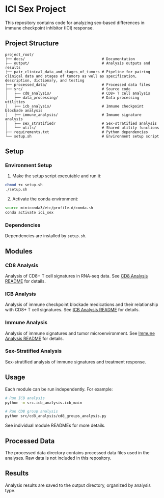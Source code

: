 # ICI Sex Project

This repository contains code for analyzing sex-based differences in immune checkpoint inhibitor (ICI) response.

## Project Structure

```
project_root/
├── docs/                                   # Documentation
├── output/                                 # Analysis outputs and results
├── pair_clinical_data_and_stages_of_tumors # Pipeline for pairing clinical data and stages of tumors as well as specification, description, dictionary, and testing
├── processed_data/                         # Processed data files
├── src/                                    # Source code
│   ├── cd8_analysis/                       # CD8+ T cell analysis
│   ├── data_processing/                    # Data processing utilities
│   ├── icb_analysis/                       # Immune checkpoint blockade analysis
│   ├── immune_analysis/                    # Immune signature analysis
│   ├── sex_stratified/                     # Sex-stratified analysis
│   └── utils/                              # Shared utility functions
├── requirements.txt                        # Python dependencies
└── setup.sh                                # Environment setup script
```

## Setup

### Environment Setup

1. Make the setup script executable and run it:

```bash
chmod +x setup.sh
./setup.sh
```

2. Activate the conda environment:

```bash
source miniconda3/etc/profile.d/conda.sh
conda activate ici_sex
```

### Dependencies

Dependencies are installed by `setup.sh`.

## Modules

### CD8 Analysis

Analysis of CD8+ T cell signatures in RNA-seq data. See [CD8 Analysis README](docs/readme_cd8.md) for details.

### ICB Analysis

Analysis of immune checkpoint blockade medications and their relationship with CD8+ T cell signatures. See [ICB Analysis README](src/icb_analysis/README.md) for details.

### Immune Analysis

Analysis of immune signatures and tumor microenvironment. See [Immune Analysis README](docs/readme_microenv.md) for details.

### Sex-Stratified Analysis

Sex-stratified analysis of immune signatures and treatment response.

## Usage

Each module can be run independently. For example:

```bash
# Run ICB analysis
python -m src.icb_analysis.icb_main

# Run CD8 group analysis
python src/cd8_analysis/cd8_groups_analysis.py
```

See individual module READMEs for more details.

## Processed Data

The processed data directory contains processed data files used in the analyses. Raw data is not included in this repository.

## Results

Analysis results are saved to the output directory, organized by analysis type. 
